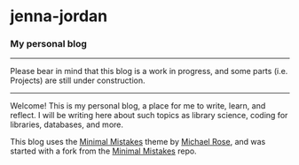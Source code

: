# jenna-jordan
### My personal blog

---
Please bear in mind that this blog is a work in progress, and some parts (i.e. Projects) are still under construction.
___

Welcome! This is my personal blog, a place for me to write, learn, and reflect. 
I will be writing here about such topics as library science, coding for libraries, databases, and more.

This blog uses the [Minimal Mistakes](https://mmistakes.github.io/minimal-mistakes/) theme by [Michael Rose](https://mademistakes.com/about/), and was started with a fork from the [Minimal Mistakes](https://github.com/mmistakes/minimal-mistakes) repo.
